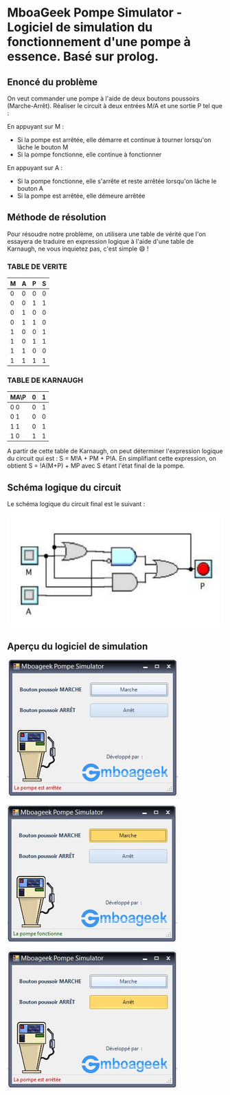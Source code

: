 # MboaGeek Pompe Simulator - Logiciel de simulation du fonctionnement d'une pompe à essence. Basé sur prolog.

## Enoncé du problème
On veut commander une pompe à l'aide de deux boutons poussoirs (Marche-Arrêt). Réaliser le circuit à deux entrées M/A et 
une sortie P tel que : 

En appuyant sur M : 
- Si la pompe est arrêtée, elle démarre et continue à tourner lorsqu'on lâche le bouton M
- Si la pompe fonctionne, elle continue à fonctionner

En appuyant sur A : 
- Si la pompe fonctionne, elle s'arrête et reste arrêtée lorsqu'on lâche le bouton A
- Si la pompe est arrêtée, elle démeure arrêtée

## Méthode de résolution
Pour résoudre notre problème, on utilisera une table de vérité que l'on essayera de traduire en expression logique à l'aide 
d'une table de Karnaugh, ne vous inquietez pas, c'est simple :smile: !

### TABLE DE VERITE

M | A | P | S
---- | ---- | ---- | ----
0 | 0 | 0 | 0
0 | 0 | 1 | 1
0 | 1 | 0 | 0
0 | 1 | 1 | 0
1 | 0 | 0 | 1
1 | 0 | 1 | 1
1 | 1 | 0 | 0
1 | 1 | 1 | 1

### TABLE DE KARNAUGH

MA\P | 0 | 1
---- | ---- | ----
0 0 | 0 | 1
0 1 | 0 | 0
1 1 | 0 | 1
1 0 | 1 | 1

A partir de cette table de Karnaugh, on peut déterminer l'expression logique du circuit qui est : S = M!A + PM + P!A. 
En simplifiant cette expression, on obtient S = !A(M+P) + MP avec S étant l'état final de la pompe.

## Schéma logique du circuit
Le schéma logique du circuit final est le suivant : 

![Image du circuitLogique](https://raw.githubusercontent.com/BlackstarMC97/dit_mboageek_pompelogique/master/PompeEssence%20Logique/bin/pompecircuit.JPG)

## Aperçu du logiciel de simulation
![Image du circuitLogique](https://raw.githubusercontent.com/BlackstarMC97/dit_mboageek_pompelogique/master/PompeEssence%20Logique/bin/pompesim1.JPG)

![Image du circuitLogique](https://raw.githubusercontent.com/BlackstarMC97/dit_mboageek_pompelogique/master/PompeEssence%20Logique/bin/pompesim2.JPG)

![Image du circuitLogique](https://raw.githubusercontent.com/BlackstarMC97/dit_mboageek_pompelogique/master/PompeEssence%20Logique/bin/pompesim3.JPG)

